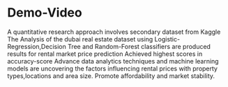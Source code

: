 # Demo-Video
A quantitative research approach involves secondary dataset from Kaggle
The Analysis of the dubai real estate dataset using Logistic-Regression,Decision Tree and Random-Forest classifiers are produced results for rental market price prediction
Achieved highest scores in accuracy-score
Advance data analytics techniques and machine learning models are uncovering the factors influencing rental prices with property types,locations and area size.
Promote affordability and market stability.
